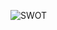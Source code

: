 ![SWOT](https://seinvgveuxtgq7scdceqc5ubydbkeznuyvyrjmfp4wdlh5koxk4q.arweave.net/kRDamqSl5mh-QhiJAXaBwMKiZbTFcRSwr-WGs_VOurk)
